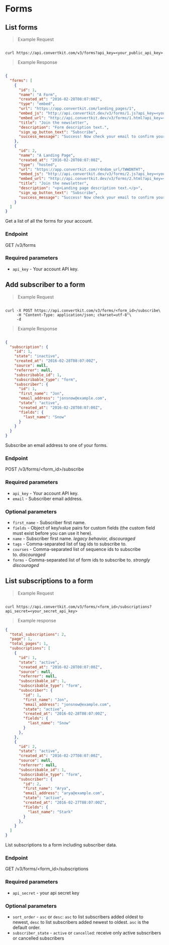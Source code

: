 Forms
=====

List forms
----------

> Example Request

```shell

curl https://api.convertkit.com/v3/forms?api_key=<your_public_api_key>
```

> Example Response

```json

{
  "forms": [
    {
      "id": 1,
      "name": "A Form",
      "created_at": "2016-02-28T08:07:00Z",
      "type": "embed",
      "url": "https://app.convertkit.com/landing_pages/1",
      "embed_js": "http://api.convertkit.dev/v3/forms/1.js?api_key=<your_public_api_key>",
      "embed_url": "http://api.convertkit.dev/v3/forms/1.html?api_key=<your_public_api_key>",
      "title": "Join the newsletter",
      "description": "Form description text.",
      "sign_up_button_text": "Subscribe",
      "success_message": "Success! Now check your email to confirm your subscription."
    },
    {
      "id": 2,
      "name": "A Landing Page",
      "created_at": "2016-02-28T08:07:00Z",
      "type": "hosted",
      "url": "https://app.convertkit.com/r4ndom_url/TWWDNTHT",
      "embed_js": "http://api.convertkit.dev/v3/forms/2.js?api_key=<your_public_api_key>",
      "embed_url": "http://api.convertkit.dev/v3/forms/2.html?api_key=<your_public_api_key>",
      "title": "Join the newsletter",
      "description": "<p>Landing page description text.</p>",
      "sign_up_button_text": "Subscribe",
      "success_message": "Success! Now check your email to confirm your subscription."
    }
  ]
}
```
Get a list of all the forms for your account.

### Endpoint

GET /v3/forms

### Required parameters

-   `api_key` - Your account API key.

Add subscriber to a form
------------------------
> Example Request

```shell

curl -X POST https://api.convertkit.com/v3/forms/<form_id>/subscribe\
     -H "Content-Type: application/json; charset=utf-8"\
     -d
```
> Example Response

```json

{
  "subscription": {
    "id": 1,
    "state": "inactive",
    "created_at": "2016-02-28T08:07:00Z",
    "source": null,
    "referrer": null,
    "subscribable_id": 1,
    "subscribable_type": "form",
    "subscriber": {
      "id": 1,
      "first_name": "Jon",
      "email_address": "jonsnow@example.com",
      "state": "active",
      "created_at": "2016-02-28T08:07:00Z",
      "fields": {
        "last_name": "Snow"
      }
    }
  }
}
```
Subscribe an email address to one of your forms.

### Endpoint

POST /v3/forms/<form_id>/subscribe

### Required parameters

-   `api_key` - Your account API key.
-   `email` - Subscriber email address.

### Optional parameters

-   `first_name` - Subscriber first name.
-   `fields` - Object of key/value pairs for custom fields (the custom field must exist before you can use it here).
-   `name` - Subscriber first name. *legacy behavior, discouraged*
-   `tags` - Comma-separated list of tag ids to subscribe to.
-   `courses` - Comma-separated list of sequence ids to subscribe to. *discouraged*
-   `forms` - Comma-separated list of form ids to subscribe to. *strongly discouraged*


List subscriptions to a form
----------------------------

> Example Request

```shell

curl https://api.convertkit.com/v3/forms/<form_id>/subscriptions?api_secret=<your_secret_api_key>
```

> Example response

```json
{
  "total_subscriptions": 2,
  "page": 1,
  "total_pages": 1,
  "subscriptions": [
    {
      "id": 1,
      "state": "active",
      "created_at": "2016-02-28T08:07:00Z",
      "source": null,
      "referrer": null,
      "subscribable_id": 1,
      "subscribable_type": "form",
      "subscriber": {
        "id": 1,
        "first_name": "Jon",
        "email_address": "jonsnow@example.com",
        "state": "active",
        "created_at": "2016-02-28T08:07:00Z",
        "fields": {
          "last_name": "Snow"
        }
      },
    },
    {
      "id": 2,
      "state": "active",
      "created_at": "2016-02-27T08:07:00Z",
      "source": null,
      "referrer": null,
      "subscribable_id": 1,
      "subscribable_type": "form",
      "subscriber": {
        "id": 2,
        "first_name": "Arya",
        "email_address": "arya@example.com",
        "state": "active",
        "created_at": "2016-02-27T08:07:00Z",
        "fields": {
          "last_name": "Stark"
        }
      },
    }
  ]
}
```

List subscriptions to a form including subscriber data.

### Endpoint

GET /v3/forms/<form_id>/subscriptions

### Required parameters

-   `api_secret` - your api secret key

### Optional parameters

-   `sort_order` - `asc` or `desc`: `asc` to list subscribers added oldest to newest, `desc` to list subscribers added newest to oldest. `asc` is the default order.
-   `subscriber_state` - `active` or `cancelled`: receive only active subscribers or cancelled subscribers
